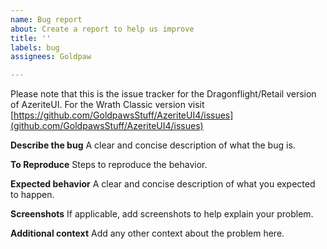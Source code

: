 ```yaml
---
name: Bug report
about: Create a report to help us improve
title: ''
labels: bug
assignees: Goldpaw

---
```


Please note that this is the issue tracker for the Dragonflight/Retail version of AzeriteUI. For the Wrath Classic version visit [https://github.com/GoldpawsStuff/AzeriteUI4/issues](github.com/GoldpawsStuff/AzeriteUI4/issues)

**Describe the bug**
A clear and concise description of what the bug is.

**To Reproduce**
Steps to reproduce the behavior.

**Expected behavior**
A clear and concise description of what you expected to happen.

**Screenshots**
If applicable, add screenshots to help explain your problem.

**Additional context**
Add any other context about the problem here.
